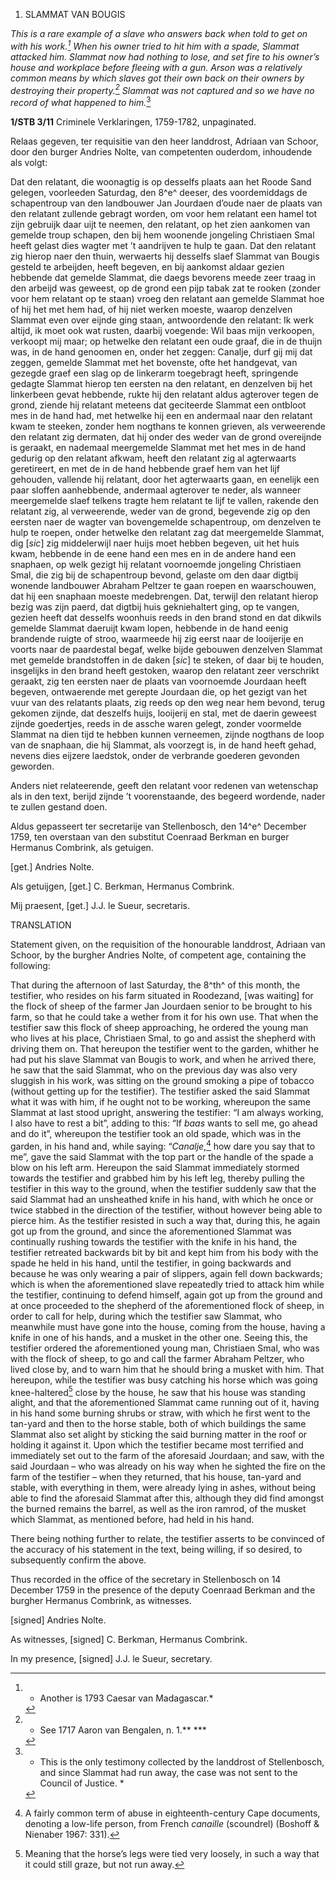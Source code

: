 1.  SLAMMAT VAN BOUGIS

*This is a rare example of a slave who answers back when told to get on
with his work.[^1] When his owner tried to hit him with a spade,
Slammat attacked him. Slammat now had nothing to lose, and set fire to
his owner’s house and workplace before fleeing with a gun. Arson was a
relatively common means by which slaves got their own back on their
owners by destroying their property.[^2] Slammat was not captured
and so we have no record of what happened to him.*[^3]

**1/STB 3/11** Criminele Verklaringen, 1759-1782, unpaginated.

Relaas gegeven, ter requisitie van den heer landdrost, Adriaan van
Schoor, door den burger Andries Nolte, van competenten ouderdom,
inhoudende als volgt:

Dat den relatant, die woonagtig is op desselfs plaats aan het Roode Sand
gelegen, voorleeden Saturdag, den 8^e^ deeser, des voordemiddags de
schapentroup van den landbouwer Jan Jourdaen d’oude naer de plaats van
den relatant zullende gebragt worden, om voor hem relatant een hamel tot
zijn gebruijk daar uijt te neemen, den relatant, op het zien aankomen
van gemelde troup schapen, den bij hem woonende jongeling Christiaen
Smal heeft gelast dies wagter met ’t aandrijven te hulp te gaan. Dat den
relatant zig hierop naer den thuin, werwaerts hij desselfs slaef Slammat
van Bougis gesteld te arbeijden, heeft begeven, en bij aankomst aldaar
gezien hebbende dat gemelde Slammat, die daegs bevorens meede zeer traag
in den arbeijd was geweest, op de grond een pijp tabak zat te rooken
(zonder voor hem relatant op te staan) vroeg den relatant aan gemelde
Slammat hoe of hij het met hem had, of hij niet werken moeste, waarop
denzelven Slammat even over eijnde ging staan, antwoordende den
relatant: Ik werk altijd, ik moet ook wat rusten, daarbij voegende: Wil
baas mijn verkoopen, verkoopt mij maar; op hetwelke den relatant een
oude graaf, die in de thuijn was, in de hand genoomen en, onder het
zeggen: Canalje, durf gij mij dat zeggen, gemelde Slammat met het
bovenste, ofte het handgevat, van gezegde graef een slag op de linkerarm
toegebragt heeft, springende gedagte Slammat hierop ten eersten na den
relatant, en denzelven bij het linkerbeen gevat hebbende, rukte hij den
relatant aldus agterover tegen de grond, ziende hij relatant meteens dat
geciteerde Slammat een ontbloot mes in de hand had, met hetwelke hij een
en andermaal naar den relatant kwam te steeken, zonder hem nogthans te
konnen grieven, als verweerende den relatant zig dermaten, dat hij onder
des weder van de grond overeijnde is geraakt, en nademaal meergemelde
Slammat met het mes in de hand gedurig op den relatant afkwam, heeft den
relatant zig al agterwaarts geretireert, en met de in de hand hebbende
graef hem van het lijf gehouden, vallende hij relatant, door het
agterwaarts gaan, en eenelijk een paar sloffen aanhebbende, andermaal
agterover te neder, als wanneer meergemelde slaef telkens tragte hem
relatant te lijf te vallen, rakende den relatant zig, al verweerende,
weder van de grond, begevende zig op den eersten naer de wagter van
bovengemelde schapentroup, om denzelven te hulp te roepen, onder
hetwelke den relatant zag dat meergemelde Slammat, dig \[*sic*\] zig
middelerwijl naer huijs moet hebben begeven, uit het huis kwam, hebbende
in de eene hand een mes en in de andere hand een snaphaen, op welk
gezigt hij relatant voornoemde jongeling Christiaen Smal, die zig bij de
schapentroup bevond, gelaste om den daar digtbij wonende landbouwer
Abraham Peltzer te gaan roepen en waarschouwen, dat hij een snaphaan
moeste medebrengen. Dat, terwijl den relatant hierop bezig was zijn
paerd, dat digtbij huis gekniehaltert ging, op te vangen, gezien heeft
dat desselfs woonhuis reeds in den brand stond en dat dikwils gemelde
Slammat daeruijt kwam lopen, hebbende in de hand eenig brandende ruigte
of stroo, waarmeede hij zig eerst naar de looijerije en voorts naar de
paardestal begaf, welke bijde gebouwen denzelven Slammat met gemelde
brandstoffen in de daken \[*sic*\] te steken, of daar bij te houden,
insgelijks in den brand heeft gestoken, waarop den relatant zeer
verschrikt geraakt, zig ten eersten naer de plaats van voornoemde
Jourdaan heeft begeven, ontwaerende met gerepte Jourdaan die, op het
gezigt van het vuur van des relatants plaats, zig reeds op den weg near
hem bevond, terug gekomen zijnde, dat deszelfs huijs, looijerij en stal,
met de daerin geweest zijnde goedertjes, reeds in de assche waren
gelegt, zonder voormelde Slammat na dien tijd te hebben kunnen
verneemen, zijnde nogthans de loop van de snaphaan, die hij Slammat, als
voorzegt is, in de hand heeft gehad, nevens dies eijzere laedstok, onder
de verbrande goederen gevonden geworden.

Anders niet relateerende, geeft den relatant voor redenen van wetenschap
als in den text, berijd zijnde ’t voorenstaande, des begeerd wordende,
nader te zullen gestand doen.

Aldus gepasseert ter secretarije van Stellenbosch, den 14^e^ December
1759, ten overstaan van den substitut Coenraad Berkman en burger
Hermanus Combrink, als getuigen.

\[get.\] Andries Nolte.

Als getuijgen, \[get.\] C. Berkman, Hermanus Combrink.

Mij praesent, \[get.\] J.J. le Sueur, secretaris.

TRANSLATION

Statement given, on the requisition of the honourable landdrost, Adriaan
van Schoor, by the burgher Andries Nolte, of competent age, containing
the following:

That during the afternoon of last Saturday, the 8^th^ of this month, the
testifier, who resides on his farm situated in Roodezand, \[was
waiting\] for the flock of sheep of the farmer Jan Jourdaen senior to be
brought to his farm, so that he could take a wether from it for his own
use. That when the testifier saw this flock of sheep approaching, he
ordered the young man who lives at his place, Christiaen Smal, to go and
assist the shepherd with driving them on. That hereupon the testifier
went to the garden, whither he had put his slave Slammat van Bougis to
work, and when he arrived there, he saw that the said Slammat, who on
the previous day was also very sluggish in his work, was sitting on the
ground smoking a pipe of tobacco (without getting up for the testifier).
The testifier asked the said Slammat what it was with him, if he ought
not to be working, whereupon the same Slammat at last stood upright,
answering the testifier: “I am always working, I also have to rest a
bit”, adding to this: “If *baas* wants to sell me, go ahead and do it”,
whereupon the testifier took an old spade, which was in the garden, in
his hand and, while saying: “*Canalje*,[^4] how dare you say that to
me”, gave the said Slammat with the top part or the handle of the spade
a blow on his left arm. Hereupon the said Slammat immediately stormed
towards the testifier and grabbed him by his left leg, thereby pulling
the testifier in this way to the ground, when the testifier suddenly saw
that the said Slammat had an unsheathed knife in his hand, with which he
once or twice stabbed in the direction of the testifier, without however
being able to pierce him. As the testifier resisted in such a way that,
during this, he again got up from the ground, and since the
aforementioned Slammat was continually rushing towards the testifier
with the knife in his hand, the testifier retreated backwards bit by bit
and kept him from his body with the spade he held in his hand, until the
testifier, in going backwards and because he was only wearing a pair of
slippers, again fell down backwards; which is when the aforementioned
slave repeatedly tried to attack him while the testifier, continuing to
defend himself, again got up from the ground and at once proceeded to
the shepherd of the aforementioned flock of sheep, in order to call for
help, during which the testifier saw Slammat, who meanwhile must have
gone into the house, coming from the house, having a knife in one of his
hands, and a musket in the other one. Seeing this, the testifier ordered
the aforementioned young man, Christiaen Smal, who was with the flock of
sheep, to go and call the farmer Abraham Peltzer, who lived close by,
and to warn him that he should bring a musket with him. That hereupon,
while the testifier was busy catching his horse which was going
knee-haltered[^5] close by the house, he saw that his house was
standing alight, and that the aforementioned Slammat came running out of
it, having in his hand some burning shrubs or straw, with which he first
went to the tan-yard and then to the horse stable, both of which
buildings the same Slammat also set alight by sticking the said burning
matter in the roof or holding it against it. Upon which the testifier
became most terrified and immediately set out to the farm of the
aforesaid Jourdaan; and saw, with the said Jourdaan – who was already on
his way when he sighted the fire on the farm of the testifier – when
they returned, that his house, tan-yard and stable, with everything in
them, were already lying in ashes, without being able to find the
aforesaid Slammat after this, although they did find amongst the burned
remains the barrel, as well as the iron ramrod, of the musket which
Slammat, as mentioned before, had held in his hand.

There being nothing further to relate, the testifier asserts to be
convinced of the accuracy of his statement in the text, being willing,
if so desired, to subsequently confirm the above.

Thus recorded in the office of the secretary in Stellenbosch on 14
December 1759 in the presence of the deputy Coenraad Berkman and the
burgher Hermanus Combrink, as witnesses.

\[signed\] Andries Nolte.

As witnesses, \[signed\] C. Berkman, Hermanus Combrink.

In my presence, \[signed\] J.J. le Sueur, secretary.

[^1]: * Another is 1793 Caesar van Madagascar.*

[^2]: * See 1717 Aaron van Bengalen, n. 1.** ***

[^3]: * This is the only testimony collected by the landdrost of
    Stellenbosch, and since Slammat had run away, the case was not sent
    to the Council of Justice. *

[^4]:  A fairly common term of abuse in eighteenth-century Cape
    documents, denoting a low-life person, from French *canaille*
    (scoundrel) (Boshoff & Nienaber 1967: 331).

[^5]:  Meaning that the horse’s legs were tied very loosely, in such a
    way that it could still graze, but not run away.
